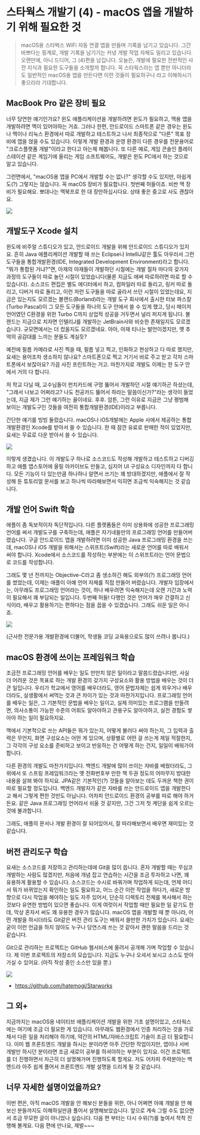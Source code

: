 # 스타웍스 개발기 (4) - macOS 앱을 개발하기 위해 필요한 것

> macOS용 스타벅스 WiFi 자동 연결 앱을 만들며 기록을 남기고 있습니다. 그간 바쁘다는 핑계로, 개발 기록을 남기기는 커녕 개발 작업 자체도 밀리고 있습니다. 오랜만에, 아니 드디어, 그 (4)편을 남깁니다. 오늘은, 개발에 필요한 전반적인 사전 지식과 필요한 도구들을 소개할까 합니다. 꼭 스타웍스라는 앱 뿐만 아니더라도 일반적인 macOS용 앱을 만든다면 이런 것들이 필요하구나 라고 이해하시기 좋으리라 기대합니다.

## MacBook Pro 같은 장비 필요

너무 당연한 얘기인가요? 윈도 애플리케이션을 개발하려면 윈도가 필요하고, 맥용 앱을 개발하려면 맥이 있어야하는 거죠. 그러나 한편, 안드로이드 스마트폰 같은 경우는 윈도나 맥이나 리눅스 환경에서 따로 개발하고 테스트하고 나서 최종적으로 "다른" 목표 장비에 앱을 얹을 수도 있습니다. 이렇게 개발 환경과 운영 환경이 다른 경우를 전문용어로 "크로스플랫폼 개발"이라고 한다고 아는체 해봅니다. 또 다른 예로, 게임 콘솔인 플레이스테이션 같은 게임기에 올리는 게임 소프트웨어도, 개발은 윈도 PC에서 하는 것으로 알고 있습니다.

그런면에서, "macOS용 앱을 PC에서 개발할 수는 없나?" 생각할 수도 있지만, 아쉽게도(?) 그렇지는 않습니다. 꼭 macOS 장비가 필요합니다. 첫번째 허들이죠. 비싼 맥 장비가 필요해요. 뽀대나는 맥북프로 한 대 장만하십시다요. 상태 좋은 중고로 사도 괜찮아요.

![](starworks/macbookpro.png)

## 개발도구 Xcode 설치

윈도에 비주얼 스튜디오가 있고, 안드로이드 개발을 위해 안드로이드 스튜디오가 있지요. 흔히 Java 애플리케이션 개발할 때 쓰는 Eclipse나 IntelliJ같은 툴도 아우러서 그런 도구들을 통합개발환경(IDE, Integrated Development Environment)라고 합니다. "뭐가 통합된 거냐?"면, 아재의 아재들이 개발하던 시절에는 개발 절차 마다의 갖가지 과정의 도구들이 따로 놀던 시절이 있었습니다(물론 지금도 애써 따로하려면 따로 할 수 있습니다). 소스코드 편집은 별도 에디터에서 하고, 컴파일러 따로 돌리고, 링커 따로 돌리고, 디버거 따로 돌리고, 이런 저런 도구들을 따로 골라서 쓰던 시절이 있었는데요, 지금은 있는지도 모르겠는 볼랜드(Borland)라는 개발 도구 회사에서 출시한 터보 파스칼(Turbo Pascal)이 그 모든 도구들을 하나의 도구 안에서 쓸 수 있게 했고, 당시 메이저 언어였던 C환경을 위한 Turbo C까지 상업적 성공을 거두면서 널리 퍼지게 됩니다. 볼랜드는 지금으로 치자면 인텔리J를 개발하는 JetBrain사와 비슷한 존재일지도 모르겠습니다. 규모면에서는 더 컸을지도 모르겠네요. 아아, 아재 티나는 발언이겠지만, 옛 추억의 공감대를 느끼는 분들도 계실듯?

예전에 필름 카메라로 사진 찍을 때, 필름 넣고 찍고, 인화하고 현상하고 다 따로 했지만, 요새는 용어조차 생소하지 않나요? 스마트폰으로 찍고 거기서 바로 주고 받고 각자 스마트폰에서 보잖아요? 가끔 사진 프린트하는 거고. 마찬가지로 개발도 이제는 한 도구 안에서 거의 다 합니다.

저 학교 다닐 때, 교수님들이 펀치카드에 구멍 뚫어서 개발하던 시절 얘기하곤 하셨는데, "그래서 나보고 어쩌라고? 나도 천공카드 뚫어서 하라는 말씀이신가?"라는 생각이 들었는데, 지금 제가 그런 얘기하는 꼴이네요. 후후. 암튼, 그런 이유로 지금은 그냥 평범해 보이는 개발도구인 것들을 여전히 통합개발환경(IDE)이라고 부릅니다.

간단한 얘기를 빙빙 둘렀습니다. macOS나 iOS개발에는 Apple 사에서 제공하는 통합 개발환경인 Xcode를 받아서 쓸 수 있습니다. 한 때 잠깐 유료로 판매한 적이 있었지만, 요새는 무료로 다운 받아서 쓸 수 있습니다.

![](starworks/xcode-interface-builder-large.png)

이렇게 생겼습니다. 이 개발도구 하나로 소스코드도 작성해 개발하고 테스트하고 디버깅하고 애플 앱스토어에 올릴 아카이브도 만들고, 심지어 UI 구성요소 디자인까지 다 합니다. 모든 기능이 다 있는만큼 하나하나 알면서 쓰기는 꽤 방대하겠지만, 애플에서 잘 작성해 둔 튜토리얼 문서를 보고 하나씩 따라해보면서 익히면 조금씩 익숙해지는 것 같습니다.

## 개발 언어 Swift 학습

애플이 좀 독보적이자 독단적입니다. 다른 플랫폼들은 이미 상용화에 성공한 프로그래밍 언어를 써서 개발도구를 구축하는데, 애플은 자기네들만의 프로그래밍 언어를 만들어버렸습니다. 구글 안드로이드 앱을 개발하려면 이미 성공한 Java 프로그래밍 환경을 쓰는데, macOS나 iOS 개발을 위해서는 스위프트(Swift)라는 새로운 언어를 따로 배워서 써야 합니다. Xcode에서 소스코드를 작성하는 부분에는 이 스위프트라는 언어 문법으로 코드를 작성합니다.

그래도 몇 년 전까지는 Objective-C라고 좀 생소하긴 해도 외부의(?) 프로그래밍 언어를 썼었는데, 이제는 애플이 아예 언어 자체를 직접 만들어 버렸습니다. 개발자 입장에서는, 아무래도 프로그래밍 언어라는 것이, 하나 배우려면 익숙해지는데 오랜 기간과 노력이 필요해서 꽤 부담되는 일입니다. 두번째 허들! 다행인 것은 언어가 매우 간결하고 신식이라, 배우고 활용하기는 편하다는 점을 꼽을 수 있겠습니다. 그래도 쉬운 일은 아니죠.

[![](starworks/swift.png)](https://developer.apple.com/swift/)

(근사한 전문가용 개발환경에 더불어, 학생들 코딩 교육용으로도 많이 쓰려나 봅니다.)

## macOS 환경에 쓰이는 프레임워크 학습

조금전 프로그래밍 언어를 배우는 일도 만만치 않은 일이라고 말씀드렸습니다만, 사실 더 어려운 것은 목표로 하는 개발 환경의 갖가지 구성요소와 활용 방법을 배우는 것이 더 큰 일입니다. 우리가 학교에서 영어를 배우더라도, 영어 문법자체는 쉽게 외우거나 배우더라도, 실생활에서 써먹는 것과 큰 차이가 있는 것과 마찬가지입니다. 프로그래밍 언어를 배우는 일은, 그 기본적인 문법을 배우는 일이고, 실제 의미있는 프로그램을 만들려면, 의사소통이 가능한 수준의 어휘도 알아야하고 관용구도 알아야하고, 실전 경험도 쌓아야 하는 일이 필요하지요.

맥에서 기본적으로 쓰는 API들은 뭐가 있는지, 어떻게 불러다 써야 하는지, 그 입력과 출력은 무언지, 화면 구성요소는 어떤 게 있으며, 상황별로 어떤 걸 쓰는게 제일 적절한지, 그 각각의 구성 요소를 준비하고 보이고 반응하는 건 어떻게 하는 건지, 일일이 배워가야 합니다.

다른 환경의 개발도 마찬가지입니다. 백엔드 개발에 많이 쓰이는 자바를 배웠더라도, 그 위에서 또 스프링 프레임워크라는 옛 전화번호부 만한 책 두권 정도의 어마무지 방대한 내용을 살펴 봐야 하지요. JPA같은 기본적인(?) 것들을 알아보는 데도 두꺼운 책한 권이 따로 필요할 정도입니다. 백엔드 개발자가 같은 자바를 쓰는 안드로이드 앱을 개발한다고 해서 그렇게 편한 것만도 아닙니다. 어차피 안드로이드 환경의 공부를 따로 해야 하거든요. 같은 Java 프로그래밍 언어라서 쉬울 것 같지만, 그건 그저 첫 계단을 쉽게 오르는 것에 불과합니다.

그래도, 애플의 문서나 개발 환경이 잘 되어있어서, 잘 따라해보면서 배우면 재미있는 것 같습니다.

## 버전 관리도구 학습

요새는 소스코드를 저장하고 관리하는데에 Git을 많이 씁니다. 혼자 개발할 때는 무심코 개발하는 사람도 많겠지만, 처음에 개념 잡고 연습하는 시간을 조금 투자하고 나면, 꽤 유용하게 활용할 수 있습니다. 소스코드는 수시로 바꿔가며 작업하게 되는데, 언제 어디서 뭐가 바뀌었는지 확인하는 일도 필요하고, 어느 순간 이런 작업을 하다가, 새로운 방향으로 다시 작업을 해야하는 일도 자주 있어서, 단순히 디렉토리 전체를 복사해서 하는 것보다 유연한 방법이 있으면 좋습니다. 이게 여럿이서 작업할 때만 필요한 일 같기도 한데, 막상 혼자서 써도 꽤 유용한 경우가 많습니다. macOS 앱을 개발할 때 뿐 아니라, 어떤 개발을 하시더라도 Git같은 버전 관리 도구는 배워서 쓸만한 가치가 있습니다. 요새는 굳이 이런 언급을 하지 않아도 누구나 당연스레 쓰는 것 같아서 괜한 말씀을 드리는 것 같습니다.

Git으로 관리하는 프로젝트는 GitHub 웹서비스에 올려서 공개해 가며 작업할 수 있습니다. 제 이번 프로젝트의 저장소의 모습입니다. 지금도 누구나 오셔서 보시고 소스도 받아가실 수 있어요. (아직 작성 중인 소스만 있을 뿐.)

![](starworks/github.png)

* https://github.com/hatemogi/Starworks

## 그 외+

지금까지는 macOS용 네이티브 애플리케이션 개발을 위한 기초 설명이었고, 스타웍스에는 여기에 조금 더 필요한 게 있습니다. 아무래도 웹환경에서 인증 처리하는 것을 가로채서 다른 일을 처리해야 하기에, 약간의 HTML/자바스크립트 기술이 조금 더 필요합니다. 이미 웹 프론트엔드 개발을 하시는 분이라면 아주 간단한 작업이지만, 앱이나 서버 개발만 하시던 분이라면 조금 새로이 공부를 하셔야하는 부분이 있지요. 이건 프로젝트를 더 진행하면서 차근히 더 설명해가며 진행하도록 할게요. 저도 어차피 주력분야는 백엔드라 아주 쉽게 풀어서 프론트엔드 개발 설명을 드리게 될 것 같습니다.

## 너무 자세한 설명이었을까요?

이번 편은, 아직 macOS 개발을 안 해보신 분들을 위한, 아니 어쩌면 아예 개발을 안 해보신 분들까지도 이해하실만큼 풀어서 설명해보았습니다. 앞으로 계속 그럴 수도 없으면서 조금 무모한 글이 아니었나 싶습니다. 다음 편 부터는 다시 수위(?)를 높여서 착착 진행해 볼게요. 다음 편에 만나요, 제발~~~
